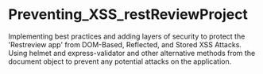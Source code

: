 # Preventing_XSS_restReviewProject
 Implementing best practices and adding layers of security to protect the 'Restreview app' from DOM-Based, Reflected, and Stored XSS Attacks. Using helmet and express-validator and other alternative methods from the document object to prevent any potential attacks on the application.
